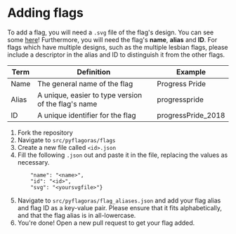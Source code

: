 # Adding flags

To add a flag, you will need a `.svg` file of the flag's design. You can see some [here](https://commons.wikimedia.org/wiki/Category:SVG_flags_of_LGBT)! Furthermore, you will need the flag's **name**, **alias** and **ID**. For flags which have multiple designs, such as the multiple lesbian flags, please include a descriptor in the alias and ID to distinguish it from the other flags.

| Term | Definition | Example |
| ---- | ---------- | ------- |
| Name | The general name of the flag | Progress Pride |
| Alias | A unique, easier to type version of the flag's name | progresspride |
| ID | A unique identifier for the flag | progressPride_2018 | 

1. Fork the repository
2. Navigate to `src/pyflagoras/flags`
3. Create a new file called `<id>.json`
4. Fill the following `.json` out and paste it in the file, replacing the values as necessary.
    ```{
        "name": "<name>", 
        "id": "<id>", 
        "svg": "<yoursvgfile>"}
    ```
5. Navigate to `src/pyflagoras/flag_aliases.json` and add your flag alias and flag ID as a key-value pair. Please ensure that it fits alphabetically, and that the flag alias is in all-lowercase.
7. You're done! Open a new pull request to get your flag added.